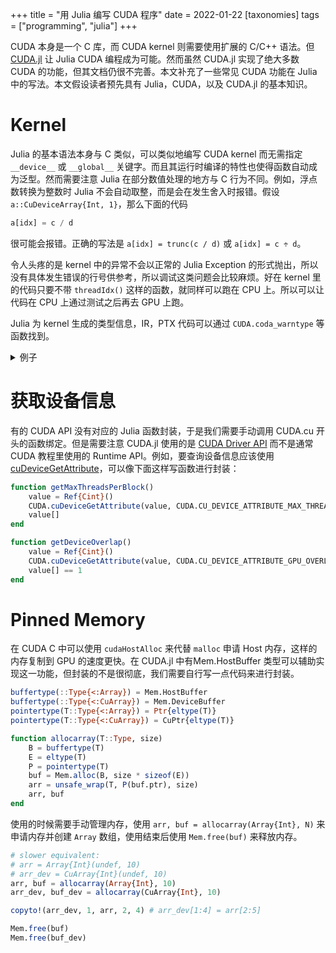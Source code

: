 +++
title = "用 Julia 编写 CUDA 程序"
date = 2022-01-22
[taxonomies]
tags = ["programming", "julia"]
+++

CUDA 本身是一个 C 库，而 CUDA kernel 则需要使用扩展的 C/C++ 语法。但 [CUDA.jl] 让 Julia CUDA 编程成为可能。然而虽然 CUDA.jl 实现了绝大多数 CUDA 的功能，但其文档仍很不完善。本文补充了一些常见 CUDA 功能在 Julia 中的写法。本文假设读者预先具有 Julia，CUDA，以及 CUDA.jl 的基本知识。

[CUDA.jl]: https://cuda.juliagpu.org/stable/

<!-- more -->

# Kernel

Julia 的基本语法本身与 C 类似，可以类似地编写 CUDA kernel 而无需指定 `__device__` 或 `__global__` 关键字。而且其运行时编译的特性也使得函数自动成为泛型。然而需要注意 Julia 在部分数值处理的地方与 C 行为不同。例如，浮点数转换为整数时 Julia 不会自动取整，而是会在发生舍入时报错。假设 `a::CuDeviceArray{Int, 1}`，那么下面的代码

```julia
a[idx] = c / d
```

很可能会报错。正确的写法是 `a[idx] = trunc(c / d)` 或 `a[idx] = c ÷ d`。

令人头疼的是 kernel 中的异常不会以正常的 Julia Exception 的形式抛出，所以没有具体发生错误的行号供参考，所以调试这类问题会比较麻烦。好在 kernel 里的代码只要不带 `threadIdx()` 这样的函数，就同样可以跑在 CPU 上。所以可以让代码在 CPU 上通过测试之后再去 GPU 上跑。

Julia 为 kernel 生成的类型信息，IR，PTX 代码可以通过 `CUDA.coda_warntype` 等函数找到。

<details>
<summary>例子</summary>

```
julia> CUDA.code_warntype(add!, (CuDeviceVector{Int32, 1},CuDeviceVector{Int32, 1}))
MethodInstance for add!(::CuDeviceVector{Int32, 1}, ::CuDeviceVector{Int32, 1})
  from add!(a, b) in Main at /home/pgw/my/cuda_julia_test/main.jl:18
Arguments
  #self#::Core.Const(add!)
  a::CuDeviceVector{Int32, 1}
  b::CuDeviceVector{Int32, 1}
Locals
  i::Int64
Body::Nothing
1 ─ %1  = Main.threadIdx()::NamedTuple{(:x, :y, :z), Tuple{Int32, Int32, Int32}}
│   %2  = Base.getproperty(%1, :x)::Int32
│   %3  = Main.blockIdx()::NamedTuple{(:x, :y, :z), Tuple{Int32, Int32, Int32}}
│   %4  = Base.getproperty(%3, :x)::Int32
│   %5  = (%4 - 1)::Int64
│   %6  = Main.blockDim()::NamedTuple{(:x, :y, :z), Tuple{Int32, Int32, Int32}}
│   %7  = Base.getproperty(%6, :x)::Int32
│   %8  = (%5 * %7)::Int64
│         (i = %2 + %8)
│   %10 = (i <= Main.SIZE)::Bool
└──       goto #3 if not %10
2 ─ %12 = Base.getindex(a, i)::Int32
│   %13 = Base.getindex(b, i)::Int32
│   %14 = (%12 + %13)::Int32
└──       Base.setindex!(a, %14, i)
3 ┄       return Main.nothing
```

</details>

# 获取设备信息

有的 CUDA API 没有对应的 Julia 函数封装，于是我们需要手动调用 CUDA.cu 开头的函数绑定。但是需要注意 CUDA.jl 使用的是 [CUDA Driver API][driver] 而不是通常 CUDA 教程里使用的 Runtime API。例如，要查询设备信息应该使用 [cuDeviceGetAttribute]，可以像下面这样写函数进行封装：

[driver]: https://docs.nvidia.com/cuda/cuda-driver-api/index.html
[cuDeviceGetAttribute]: https://docs.nvidia.com/cuda/cuda-driver-api/group__CUDA__DEVICE.html#group__CUDA__DEVICE_1g9c3e1414f0ad901d3278a4d6645fc266

```julia
function getMaxThreadsPerBlock()
    value = Ref{Cint}()
    CUDA.cuDeviceGetAttribute(value, CUDA.CU_DEVICE_ATTRIBUTE_MAX_THREADS_PER_BLOCK, 0)
    value[]
end

function getDeviceOverlap()
    value = Ref{Cint}()
    CUDA.cuDeviceGetAttribute(value, CUDA.CU_DEVICE_ATTRIBUTE_GPU_OVERLAP, 0)
    value[] == 1
end
```

# Pinned Memory

在 CUDA C 中可以使用 `cudaHostAlloc` 来代替 `malloc` 申请 Host 内存，这样的内存复制到 GPU 的速度更快。在 CUDA.jl 中有Mem.HostBuffer 类型可以辅助实现这一功能，但封装的不是很彻底，我们需要自行写一点代码来进行封装。

```julia
buffertype(::Type{<:Array}) = Mem.HostBuffer
buffertype(::Type{<:CuArray}) = Mem.DeviceBuffer
pointertype(T::Type{<:Array}) = Ptr{eltype(T)}
pointertype(T::Type{<:CuArray}) = CuPtr{eltype(T)}

function allocarray(T::Type, size)
    B = buffertype(T)
    E = eltype(T)
    P = pointertype(T)
    buf = Mem.alloc(B, size * sizeof(E))
    arr = unsafe_wrap(T, P(buf.ptr), size)
    arr, buf
end
```

使用的时候需要手动管理内存，使用 `arr, buf = allocarray(Array{Int}, N)` 来申请内存并创建 `Array` 数组，使用结束后使用 `Mem.free(buf)` 来释放内存。

```julia
# slower equivalent:
# arr = Array{Int}(undef, 10)
# arr_dev = CuArray{Int}(undef, 10)
arr, buf = allocarray(Array{Int}, 10)
arr_dev, buf_dev = allocarray(CuArray{Int}, 10)

copyto!(arr_dev, 1, arr, 2, 4) # arr_dev[1:4] = arr[2:5]

Mem.free(buf)
Mem.free(buf_dev)
```

